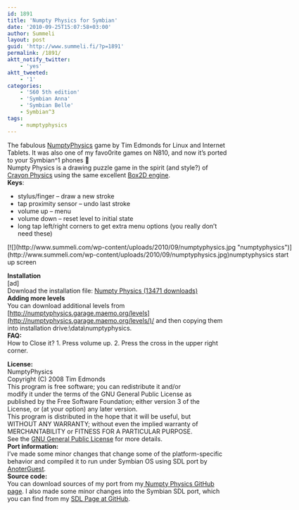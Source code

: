 ```yaml
---
id: 1891
title: 'Numpty Physics for Symbian'
date: '2010-09-25T15:07:58+03:00'
author: Summeli
layout: post
guid: 'http://www.summeli.fi/?p=1891'
permalink: /1891/
aktt_notify_twitter:
    - 'yes'
aktt_tweeted:
    - '1'
categories:
    - 'S60 5th edition'
    - 'Symbian Anna'
    - 'Symbian Belle'
    - Symbian^3
tags:
    - numptyphysics
---
```


The fabulous [NumptyPhysics](http://numptyphysics.garage.maemo.org/) game by Tim Edmonds for Linux and Internet Tablets. It was also one of my favo0rite games on N810, and now it’s ported to your Symbian^1 phones 🙂  
Numpty Physics is a drawing puzzle game in the spirit (and style?) of [Crayon Physics](http://kloonigames.com/crayon) using the same excellent [Box2D engine](http://www.box2d.org/).  
**Keys**:

- stylus/finger – draw a new stroke
- tap proximity sensor – undo last stroke
- volume up – menu
- volume down – reset level to initial state
- long tap left/right corners to get extra menu options (you really don’t need these)

<div class="wp-caption aligncenter" id="attachment_1930" style="width: 650px">[![](http://www.summeli.com/wp-content/uploads/2010/09/numptyphysics.jpg "numptyphysics")](http://www.summeli.com/wp-content/uploads/2010/09/numptyphysics.jpg)numptyphysics start up screen

</div>  
  
**Installation**  
\[ad\]  
Download the installation file: [ Numpty Physics (13471 downloads) ](http://summeli.com/download/11264/ "Version 0.2")  
**Adding more levels**  
You can download additional levels from [http://numptyphysics.garage.maemo.org/levels](http://numptyphysics.garage.maemo.org/levels/)/ and then copying them into installation drive:\\data\\numptyphysics.  
**FAQ:**  
How to Close it? 1. Press volume up.
2. Press the cross in the upper right corner.

**License:**  
NumptyPhysics  
Copyright (C) 2008 Tim Edmonds  
This program is free software; you can redistribute it and/or  
modify it under the terms of the GNU General Public License as  
published by the Free Software Foundation; either version 3 of the  
License, or (at your option) any later version.  
This program is distributed in the hope that it will be useful, but  
WITHOUT ANY WARRANTY; without even the implied warranty of  
MERCHANTABILITY or FITNESS FOR A PARTICULAR PURPOSE.  
See the [GNU General Public License](http://www.gnu.org/copyleft/gpl.html) for more details.  
**Port information:**  
I’ve made some minor changes that change some of the platform-specific behavior and compiled it to run under Symbian OS using SDL port by [AnoterGuest](http://www.embeddev.se/agroot/).  
**Source code:**  
You can download sources of my port from my[ Numpty Physics GitHub page](http://github.com/Summeli/numptyphysics-symbian). I also made some minor changes into the Symbian SDL port, which you can find from my [SDL Page at GitHub](http://github.com/Summeli/SDL_Symbian).

<div id="_mcePaste" style="position: absolute; left: -10000px; top: 0px; width: 1px; height: 1px; overflow: hidden;">## License

NumptyPhysics  
Copyright (C) 2008 Tim Edmonds  
This program is free software; you can redistribute it and/or  
modify it under the terms of the GNU General Public License as  
published by the Free Software Foundation; either version 3 of the  
License, or (at your option) any later version.  
This program is distributed in the hope that it will be useful, but  
WITHOUT ANY WARRANTY; without even the implied warranty of  
MERCHANTABILITY or FITNESS FOR A PARTICULAR PURPOSE.  
See the [GNU General Public License](http://www.gnu.org/copyleft/gpl.html) for more details.

</div>